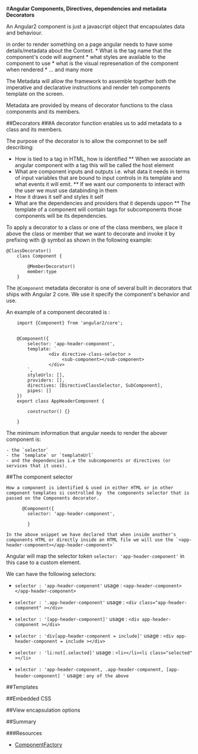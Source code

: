#**Angular Components, Directives, dependencies and metadata Decorators**

An Angular2 component is just a javascript object that encapsulates data and behaviour. 

in order to render something on a page angular needs to have some details/metadata about the Context.
    *  What is the tag name that the component's code will augment
    *  what styles are available to the component to use
    *  what is the visual represenation of the component when rendered
    * ... and many more
    
    
 The Metadata will allow the framework to assemble together both the imperative and declarative instructions and render teh components template on the screen.
 
 Metadata are provided by means of decorator functions to the class components and its members. 
 
##Decorators
###A decorator function enables us to add metadata to a class and its members.

The purpose of the decorator is to allow the componnet to be self describing:

* How is tied to a tag in HTML, how is identified
    ** When we associate an angular component with a tag this will be called the host element 
* What are component inputs and outputs i.e. what data it needs in terms of input variables that are bound to input controls in its template and what events it will emit.
    ** If we want our components to interact with the user we must use databinding in them
* How it draws it self and styles it self
* What are the dependencies and providers that it depends uppon 
    ** The template of a component will contain tags for subcomponents those components will be its dependencies. 

To apply a decorator to a class or one of the class members, 
we place it above the class or member that we want to decorate and invoke
it by prefixing with @ symbol as shown in the following example:

    @ClassDecorator()
        class Component {
            
            @MemberDecorator()
            member:type
        }
    
The `@Component` metadata decorator is one of several built in decorators that ships with
Angular 2 core. We use it specify the component's behavior and use.


An example of a component decorated is :

   
        import {Component} from 'angular2/core';


        @Component({
            selector: 'app-header-component',
            template: `
                    <div directive-class-selector >
                         <sub-component></sub-component>
                    </div>                 
            `,
            styleUrls: [],
            providers: [],
            directives: [DirectiveClassSelector, SubComponent],
            pipes: []
        })
        export class AppHeaderComponent {

            constructor() {}

        }
        
The minimum information that angular needs to render the abover component is:

    - the `selector`
    - the `template` or `templateUrl` 
    - and the dependencies i.e the subcomponents or directives (or services that it uses).      
    
    
##The component selector
    
    How a component is identified & used in either HTML or in other component templates si controlled by  the components selector that is passed on the Components decorator.
    
          @Component({
            selector: 'app-header-component',
            
            }
            
    In the above snippet we have declared that when inside another's components HTML or directly inside an HTML file we will use the `<app-header-component></app-header-component>`  

Angular will map the selector token `selector: 'app-header-component'` in this case to a custom element.

We can have the following selectors:

* `selector : 'app-header-component'`   usage : `<app-header-component></app-header-component>`

* `selector : '.app-header-component'`   usage : `<div class="app-header-component" ></div>`

* `selector : '[app-header-component]'`   usage : `<div app-header-component ></div>`

* `selector : 'div[app-header-component = include]'`   usage : `<div app-header-component = include ></div>`

* `selector : 'li:not[.selected]'`   usage : `<li></li><li class="selected" ></li>`

* `selector : 'app-header-component, .app-header-component, [app-header-component] '`   usage : `any of the above`


##Templates

##Embedded CSS

##View encapsulation options

##Summary

###Resources

- [ComponentFactory](https://angular.io/docs/ts/latest/api/core/ComponentFactory-interface.html)
